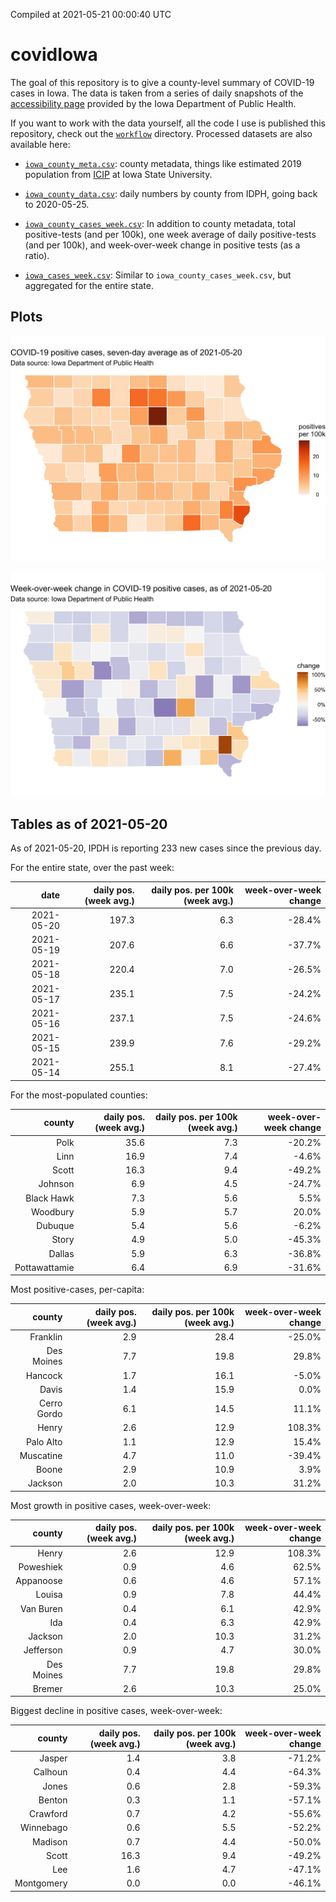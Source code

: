 Compiled at 2021-05-21 00:00:40 UTC

<!-- README.md is generated from README.Rmd. Please edit that file -->

# covidIowa

<!-- badges: start -->

<!-- badges: end -->

The goal of this repository is to give a county-level summary of
COVID-19 cases in Iowa. The data is taken from a series of daily
snapshots of the [accessibility
page](https://coronavirus.iowa.gov/pages/access) provided by the Iowa
Department of Public Health.

If you want to work with the data yourself, all the code I use is
published this repository, check out the [`workflow`](workflow)
directory. Processed datasets are also available here:

  - [`iowa_county_meta.csv`](https://raw.githubusercontent.com/ijlyttle/covidIowa/master/workflow/data/99-publish/iowa_county_meta.csv):
    county metadata, things like estimated 2019 population from
    [ICIP](https://www.icip.iastate.edu/tables/population/counties-estimates)
    at Iowa State University.

  - [`iowa_county_data.csv`](https://raw.githubusercontent.com/ijlyttle/covidIowa/master/workflow/data/99-publish/iowa_county_data.csv):
    daily numbers by county from IDPH, going back to 2020-05-25.

  - [`iowa_county_cases_week.csv`](https://raw.githubusercontent.com/ijlyttle/covidIowa/master/workflow/data/99-publish/iowa_county_data.csv):
    In addition to county metadata, total positive-tests (and per 100k),
    one week average of daily positive-tests (and per 100k), and
    week-over-week change in positive tests (as a ratio).

  - [`iowa_cases_week.csv`](https://raw.githubusercontent.com/ijlyttle/covidIowa/master/workflow/data/99-publish/iowa_cases_week.csv):
    Similar to `iowa_county_cases_week.csv`, but aggregated for the
    entire state.

## Plots

![](workflow/data/99-publish/iowa_cases.png)

![](workflow/data/99-publish/iowa_change.png)

## Tables as of 2021-05-20

As of 2021-05-20, IPDH is reporting 233 new cases since the previous
day.

For the entire state, over the past week:

|       date | daily pos. (week avg.) | daily pos. per 100k (week avg.) | week-over-week change |
| ---------: | ---------------------: | ------------------------------: | --------------------: |
| 2021-05-20 |                  197.3 |                             6.3 |               \-28.4% |
| 2021-05-19 |                  207.6 |                             6.6 |               \-37.7% |
| 2021-05-18 |                  220.4 |                             7.0 |               \-26.5% |
| 2021-05-17 |                  235.1 |                             7.5 |               \-24.2% |
| 2021-05-16 |                  237.1 |                             7.5 |               \-24.6% |
| 2021-05-15 |                  239.9 |                             7.6 |               \-29.2% |
| 2021-05-14 |                  255.1 |                             8.1 |               \-27.4% |

For the most-populated counties:

|        county | daily pos. (week avg.) | daily pos. per 100k (week avg.) | week-over-week change |
| ------------: | ---------------------: | ------------------------------: | --------------------: |
|          Polk |                   35.6 |                             7.3 |               \-20.2% |
|          Linn |                   16.9 |                             7.4 |                \-4.6% |
|         Scott |                   16.3 |                             9.4 |               \-49.2% |
|       Johnson |                    6.9 |                             4.5 |               \-24.7% |
|    Black Hawk |                    7.3 |                             5.6 |                  5.5% |
|      Woodbury |                    5.9 |                             5.7 |                 20.0% |
|       Dubuque |                    5.4 |                             5.6 |                \-6.2% |
|         Story |                    4.9 |                             5.0 |               \-45.3% |
|        Dallas |                    5.9 |                             6.3 |               \-36.8% |
| Pottawattamie |                    6.4 |                             6.9 |               \-31.6% |

Most positive-cases, per-capita:

|      county | daily pos. (week avg.) | daily pos. per 100k (week avg.) | week-over-week change |
| ----------: | ---------------------: | ------------------------------: | --------------------: |
|    Franklin |                    2.9 |                            28.4 |               \-25.0% |
|  Des Moines |                    7.7 |                            19.8 |                 29.8% |
|     Hancock |                    1.7 |                            16.1 |                \-5.0% |
|       Davis |                    1.4 |                            15.9 |                  0.0% |
| Cerro Gordo |                    6.1 |                            14.5 |                 11.1% |
|       Henry |                    2.6 |                            12.9 |                108.3% |
|   Palo Alto |                    1.1 |                            12.9 |                 15.4% |
|   Muscatine |                    4.7 |                            11.0 |               \-39.4% |
|       Boone |                    2.9 |                            10.9 |                  3.9% |
|     Jackson |                    2.0 |                            10.3 |                 31.2% |

Most growth in positive cases, week-over-week:

|     county | daily pos. (week avg.) | daily pos. per 100k (week avg.) | week-over-week change |
| ---------: | ---------------------: | ------------------------------: | --------------------: |
|      Henry |                    2.6 |                            12.9 |                108.3% |
|  Poweshiek |                    0.9 |                             4.6 |                 62.5% |
|  Appanoose |                    0.6 |                             4.6 |                 57.1% |
|     Louisa |                    0.9 |                             7.8 |                 44.4% |
|  Van Buren |                    0.4 |                             6.1 |                 42.9% |
|        Ida |                    0.4 |                             6.3 |                 42.9% |
|    Jackson |                    2.0 |                            10.3 |                 31.2% |
|  Jefferson |                    0.9 |                             4.7 |                 30.0% |
| Des Moines |                    7.7 |                            19.8 |                 29.8% |
|     Bremer |                    2.6 |                            10.3 |                 25.0% |

Biggest decline in positive cases, week-over-week:

|     county | daily pos. (week avg.) | daily pos. per 100k (week avg.) | week-over-week change |
| ---------: | ---------------------: | ------------------------------: | --------------------: |
|     Jasper |                    1.4 |                             3.8 |               \-71.2% |
|    Calhoun |                    0.4 |                             4.4 |               \-64.3% |
|      Jones |                    0.6 |                             2.8 |               \-59.3% |
|     Benton |                    0.3 |                             1.1 |               \-57.1% |
|   Crawford |                    0.7 |                             4.2 |               \-55.6% |
|  Winnebago |                    0.6 |                             5.5 |               \-52.2% |
|    Madison |                    0.7 |                             4.4 |               \-50.0% |
|      Scott |                   16.3 |                             9.4 |               \-49.2% |
|        Lee |                    1.6 |                             4.7 |               \-47.1% |
| Montgomery |                    0.0 |                             0.0 |               \-46.1% |
